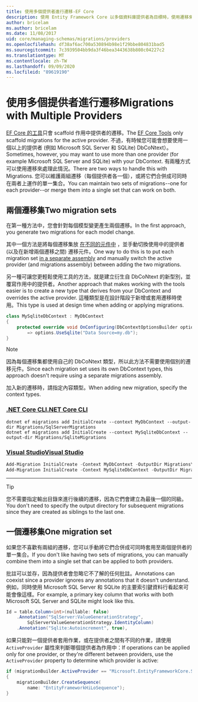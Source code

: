 ```yaml
---
title: 使用多個提供者進行遷移-EF Core
description: 使用 Entity Framework Core 以多個資料庫提供者為目標時，使用遷移來管理資料庫架構
author: bricelam
ms.author: bricelam
ms.date: 11/08/2017
uid: core/managing-schemas/migrations/providers
ms.openlocfilehash: df38af6ac700a530894b98e1f29bbe804831bad5
ms.sourcegitcommit: 7c3939504bb9da3f46bea3443638b808c04227c2
ms.translationtype: MT
ms.contentlocale: zh-TW
ms.lasthandoff: 09/09/2020
ms.locfileid: "89619190"
---
```

# <a name="migrations-with-multiple-providers"></a><span data-ttu-id="28873-103">使用多個提供者進行遷移</span><span class="sxs-lookup"><span data-stu-id="28873-103">Migrations with Multiple Providers</span></span>

<span data-ttu-id="28873-104">[EF Core 的工具][1]只會 scaffold 作用中提供者的遷移。</span><span class="sxs-lookup"><span data-stu-id="28873-104">The [EF Core Tools][1] only scaffold migrations for the active provider.</span></span> <span data-ttu-id="28873-105">不過，有時候您可能會想要使用一個以上的提供者 (例如 Microsoft SQL Server 和 SQLite) DbCoNtext）。</span><span class="sxs-lookup"><span data-stu-id="28873-105">Sometimes, however, you may want to use more than one provider (for example Microsoft SQL Server and SQLite) with your DbContext.</span></span> <span data-ttu-id="28873-106">有兩種方式可以使用遷移來處理此情況。</span><span class="sxs-lookup"><span data-stu-id="28873-106">There are two ways to handle this with Migrations.</span></span> <span data-ttu-id="28873-107">您可以維護兩組遷移（每個提供者各一個），或將它們合併成可同時在兩者上運作的單一集合。</span><span class="sxs-lookup"><span data-stu-id="28873-107">You can maintain two sets of migrations--one for each provider--or merge them into a single set that can work on both.</span></span>

## <a name="two-migration-sets"></a><span data-ttu-id="28873-108">兩個遷移集</span><span class="sxs-lookup"><span data-stu-id="28873-108">Two migration sets</span></span>

<span data-ttu-id="28873-109">在第一種方法中，您會針對每個模型變更產生兩個遷移。</span><span class="sxs-lookup"><span data-stu-id="28873-109">In the first approach, you generate two migrations for each model change.</span></span>

<span data-ttu-id="28873-110">其中一個方法是將每個遷移集放 [在不同的元件中][2] ，並手動切換使用中的提供者 (以及在新增兩個遷移之間) 遷移元件。</span><span class="sxs-lookup"><span data-stu-id="28873-110">One way to do this is to put each migration set [in a separate assembly][2] and manually switch the active provider (and migrations assembly) between adding the two migrations.</span></span>

<span data-ttu-id="28873-111">另一種可讓您更輕鬆使用工具的方法，就是建立衍生自 DbCoNtext 的新型別，並覆寫作用中的提供者。</span><span class="sxs-lookup"><span data-stu-id="28873-111">Another approach that makes working with the tools easier is to create a new type that derives from your DbContext and overrides the active provider.</span></span> <span data-ttu-id="28873-112">這種類型是在設計階段于新增或套用遷移時使用。</span><span class="sxs-lookup"><span data-stu-id="28873-112">This type is used at design time when adding or applying migrations.</span></span>

``` csharp
class MySqliteDbContext : MyDbContext
{
    protected override void OnConfiguring(DbContextOptionsBuilder options)
        => options.UseSqlite("Data Source=my.db");
}
```

> [!NOTE]
> <span data-ttu-id="28873-113">因為每個遷移集都使用自己的 DbCoNtext 類型，所以此方法不需要使用個別的遷移元件。</span><span class="sxs-lookup"><span data-stu-id="28873-113">Since each migration set uses its own DbContext types, this approach doesn't require using a separate migrations assembly.</span></span>

<span data-ttu-id="28873-114">加入新的遷移時，請指定內容類型。</span><span class="sxs-lookup"><span data-stu-id="28873-114">When adding new migration, specify the context types.</span></span>

### <a name="net-core-cli"></a>[<span data-ttu-id="28873-115">.NET Core CLI</span><span class="sxs-lookup"><span data-stu-id="28873-115">.NET Core CLI</span></span>](#tab/dotnet-core-cli)

```dotnetcli
dotnet ef migrations add InitialCreate --context MyDbContext --output-dir Migrations/SqlServerMigrations
dotnet ef migrations add InitialCreate --context MySqliteDbContext --output-dir Migrations/SqliteMigrations
```

### <a name="visual-studio"></a>[<span data-ttu-id="28873-116">Visual Studio</span><span class="sxs-lookup"><span data-stu-id="28873-116">Visual Studio</span></span>](#tab/vs)

``` powershell
Add-Migration InitialCreate -Context MyDbContext -OutputDir Migrations\SqlServerMigrations
Add-Migration InitialCreate -Context MySqliteDbContext -OutputDir Migrations\SqliteMigrations
```

***

> [!TIP]
> <span data-ttu-id="28873-117">您不需要指定輸出目錄來進行後續的遷移，因為它們會建立為最後一個的同級。</span><span class="sxs-lookup"><span data-stu-id="28873-117">You don't need to specify the output directory for subsequent migrations since they are created as siblings to the last one.</span></span>

## <a name="one-migration-set"></a><span data-ttu-id="28873-118">一個遷移集</span><span class="sxs-lookup"><span data-stu-id="28873-118">One migration set</span></span>

<span data-ttu-id="28873-119">如果您不喜歡有兩組的遷移，您可以手動將它們合併成可同時套用至兩個提供者的單一集合。</span><span class="sxs-lookup"><span data-stu-id="28873-119">If you don't like having two sets of migrations, you can manually combine them into a single set that can be applied to both providers.</span></span>

<span data-ttu-id="28873-120">批註可以並存，因為提供者會忽略它不了解的任何批註。</span><span class="sxs-lookup"><span data-stu-id="28873-120">Annotations can coexist since a provider ignores any annotations that it doesn't understand.</span></span> <span data-ttu-id="28873-121">例如，同時使用 Microsoft SQL Server 和 SQLite 的主要索引鍵資料行看起來可能會像這樣。</span><span class="sxs-lookup"><span data-stu-id="28873-121">For example, a primary key column that works with both Microsoft SQL Server and SQLite might look like this.</span></span>

``` csharp
Id = table.Column<int>(nullable: false)
    .Annotation("SqlServer:ValueGenerationStrategy",
        SqlServerValueGenerationStrategy.IdentityColumn)
    .Annotation("Sqlite:Autoincrement", true),
```

<span data-ttu-id="28873-122">如果只能對一個提供者套用作業，或在提供者之間有不同的作業，請使用 `ActiveProvider` 屬性來判斷哪個提供者為作用中：</span><span class="sxs-lookup"><span data-stu-id="28873-122">If operations can be applied only for one provider, or they're different between providers, use the `ActiveProvider` property to determine which provider is active:</span></span>

``` csharp
if (migrationBuilder.ActiveProvider == "Microsoft.EntityFrameworkCore.SqlServer")
{
    migrationBuilder.CreateSequence(
        name: "EntityFrameworkHiLoSequence");
}
```

  [1]: xref:core/miscellaneous/cli/index
  [2]: xref:core/managing-schemas/migrations/projects
